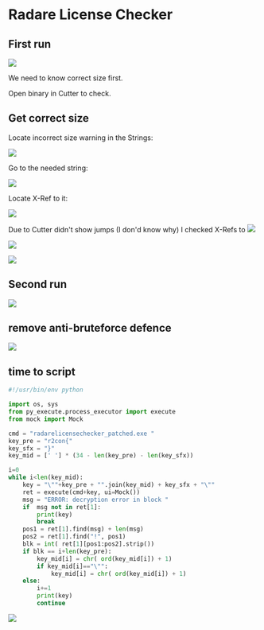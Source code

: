 # Radare License Checker

## First run

![](img/first_run.png)

We need to know correct size first.

Open binary in Cutter to check.

## Get correct size

Locate incorrect size warning in the Strings:

![](img/err_wrong_size_1.png)

Go to the needed string:

![](img/err_wrong_size_2.png) 

Locate X-Ref to it:

![](img/err_wrong_size_3.png) 

Due to Cutter didn't show jumps (I don'd know why) I checked X-Refs to 
![](img/strlen_0.png)

![](img/strlen_1.png)

![](img/strlen_2.png)

## Second run

![](img/second_run.png)

## remove anti-bruteforce defence

![](img/sleep.png)

## time to script

```python
#!/usr/bin/env python

import os, sys
from py_execute.process_executor import execute
from mock import Mock

cmd = "radarelicensechecker_patched.exe "
key_pre = "r2con{"
key_sfx = "}"
key_mid = [' '] * (34 - len(key_pre) - len(key_sfx))

i=0
while i<len(key_mid):
    key = "\""+key_pre + "".join(key_mid) + key_sfx + "\""
    ret = execute(cmd+key, ui=Mock())
    msg = "ERROR: decryption error in block "
    if  msg not in ret[1]:
        print(key)
        break
    pos1 = ret[1].find(msg) + len(msg)
    pos2 = ret[1].find("!", pos1)
    blk = int( ret[1][pos1:pos2].strip())
    if blk == i+len(key_pre):
        key_mid[i] = chr( ord(key_mid[i]) + 1)
        if key_mid[i]=="\"":
            key_mid[i] = chr( ord(key_mid[i]) + 1)
    else:
        i+=1
        print(key)
        continue
```

![](img/script.png)
